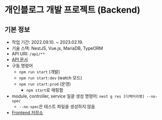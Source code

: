 # 개인블로그 개발 프로젝트 (Backend)

## 기본 정보

- 작업 기간: 2022.09.10. ~ 2023.02.19.
- 기술 스택: NestJS, Vue.js, MariaDB, TypeORM
- API URI: ```/api/**```
- [API 문서](http://localhost:3000/api-docs)
- 구동 명령어
  - ```npm run start``` (개발)
  - ```npm run start:dev``` (watch 모드)
  - ```npm run start:prod``` (운영)
    - ```npm start```로 매핑함
- module, controller, service 일괄 생성 명령어: ```nest g res [디렉터리명] --no-spec```
  - ```--no-spec```은 테스트 파일을 생성하지 않음
- [Frontend 저장소](https://github.com/selosele/selosele2-frontend)
